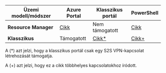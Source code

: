 | **Üzemi modell/módszer** | **Azure Portal** | **Klasszikus portál** | **PowerShell** |
| --- | --- | --- | --- |
| **Resource Manager** |[Cikk](../articles/vpn-gateway/vpn-gateway-howto-site-to-site-resource-manager-portal.md) |Nem támogatott |[Cikk](../articles/vpn-gateway/vpn-gateway-create-site-to-site-rm-powershell.md) |
| **Klasszikus** |Támogatott |[Cikk*](../articles/vpn-gateway/vpn-gateway-site-to-site-create.md) |[Cikk+](../articles/vpn-gateway/vpn-gateway-multi-site.md) |

A (*) azt jelzi, hogy a klasszikus portál csak egy S2S VPN-kapcsolat létrehozását támogatja.

A (+) azt jelzi, hogy ez a cikk többhelyes kapcsolatokhoz íródott.



<!--HONumber=Feb17_HO2-->


